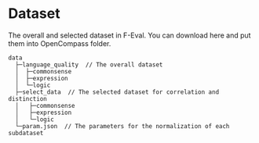 # Dataset

The overall and selected dataset in F-Eval. You can download here and put them into OpenCompass folder.

```tree
data
  ├─language_quality  // The overall dataset
  │  ├─commonsense
  │  ├─expression
  │  └─logic
  ├─select_data  // The selected dataset for correlation and distinction
  │   ├─commonsense
  │   ├─expression
  │   └─logic
  └─param.json  // The parameters for the normalization of each subdataset
```